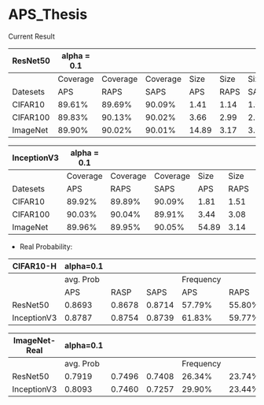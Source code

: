 # APS_Thesis

Current Result

| ResNet50 | alpha = 0.1||        |      |      |      | alpha = 0.05 |          |          |       |      |      |
|----------|--------|--------|--------|------|------|------|--------------|----------|----------|-------|------|------|
|          |Coverage|Coverage|Coverage| Size | Size | Size | Coverage     | Coverage | Coverage | Size  | Size | Size |
| Datesets | APS    | RAPS   | SAPS   | APS  | RAPS | SAPS | APS          | RAPS     | SAPS     | APS   | RAPS | SAPS |
| CIFAR10  | 89.61% | 89.69% | 90.09% | 1.41 | 1.14 | 1.02 | 94.69%       | 94.88%   | 95.01%   | 1.76  | 1.62 | 1.46 |
| CIFAR100 | 89.83% | 90.13% | 90.02% | 3.66 | 2.99 | 2.65 | 94.82%       | 94.85%   | 94.86%   | 6.40  | 6.21 | 5.83 |
| ImageNet | 89.90% | 90.02% | 90.01% | 14.89| 3.17 | 3.04 | 89.90%       | 90.02%   | 90.01%   | 14.89 | 3.17 | 3.04 |

| InceptionV3 | alpha = 0.1 |         |         |      |      |      | alpha = 0.05 |         |         |        |       |      |
|-------------|---------|---------|---------|------|------|------|---------|---------|---------|--------|-------|------|
|             | Coverage| Coverage| Coverage| Size | Size | Size | Coverage| Coverage| Coverage| Size   | Size  | Size |
| Datesets    | APS     | RAPS    | SAPS    | APS  | RAPS | SAPS | APS     | RAPS    | SAPS    | APS    | RAPS  | SAPS |
| CIFAR10     | 89.92%  | 89.89%  | 90.09%  | 1.81 | 1.51 | 1.18 | 94.95%  | 94.98%  | 94.99%  | 2.46   | 1.83  | 1.47 |
| CIFAR100    | 90.03%  | 90.04%  | 89.91%  | 3.44 | 3.08 | 3.06 | 94.96%  | 94.90%  | 95.05%  | 6.17   | 5.47  | 6.04 |
| ImageNet    | 89.96%  | 89.95%  | 90.05%  | 54.89| 3.14 | 2.55 | 94.98%  | 95.00%  | 95.00%  | 120.98 | 12.40 | 7.97 |

- Real Probability:

| CIFAR10-H   | alpha=0.1 |        |        |        |        |        | alpha=0.05 |       |        |         |        |        |
|-------------|---------|--------|--------|--------|--------|--------|--------|--------|--------|---------|--------|--------|
|             |avg. Prob|        |        |Frequency|       |        |avg.Prob|        |        |Frequency|        |        |
|             | APS     | RASP   | SAPS   | APS    | RAPS   | SAPS   | APS    | RAPS   | SAPS   | APS     | RAPS   | SAPS   |
| ResNet50    | 0.8693  | 0.8678 | 0.8714 | 57.79% | 55.80% | 55.48% | 0.9221 | 0.9230 | 0.9223 | 63.81%  | 63.24% | 62.12% |
| InceptionV3 | 0.8787  | 0.8754 | 0.8739 | 61.83% | 59.77% | 57.30% | 0.9339 | 0.9309 | 0.9253 | 71.31%  | 67.46% | 63.53% |

| ImageNet-Real | alpha=0.1 |        |        |        |        |        | alpha=0.05 |       |        |         |        |        |
|---------------|---------|--------|--------|--------|--------|--------|------------|--------|--------|---------|--------|--------|
|               |avg. Prob|        |        |Frequency|       |        | avg.Prob   |        |        |Frequency|        |        |
| ResNet50      | 0.7919  | 0.7496 | 0.7408 | 26.34% | 23.74% | 23.58% | 0.9221     | 0.9230 | 0.9223 | 63.81%  | 63.24% | 62.12% |
| InceptionV3   | 0.8093  | 0.7460 | 0.7257 | 29.90% | 23.44% | 21.61% | 0.9339     | 0.9309 | 0.9253 | 71.31%  | 67.46% | 63.53% |
